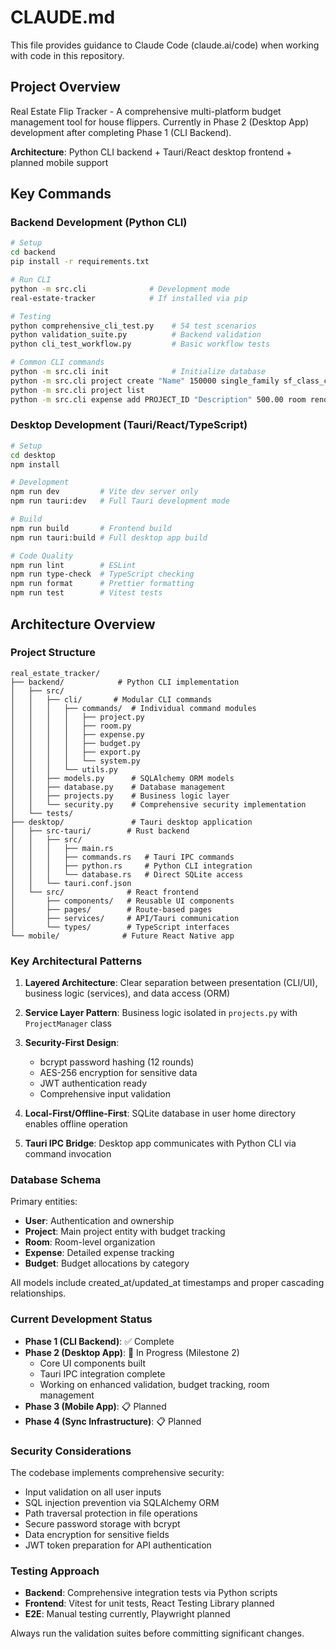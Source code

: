 # CLAUDE.md

This file provides guidance to Claude Code (claude.ai/code) when working with code in this repository.

## Project Overview

Real Estate Flip Tracker - A comprehensive multi-platform budget management tool for house flippers. Currently in Phase 2 (Desktop App) development after completing Phase 1 (CLI Backend).

**Architecture**: Python CLI backend + Tauri/React desktop frontend + planned mobile support

## Key Commands

### Backend Development (Python CLI)
```bash
# Setup
cd backend
pip install -r requirements.txt

# Run CLI
python -m src.cli              # Development mode
real-estate-tracker            # If installed via pip

# Testing
python comprehensive_cli_test.py    # 54 test scenarios
python validation_suite.py          # Backend validation  
python cli_test_workflow.py         # Basic workflow tests

# Common CLI commands
python -m src.cli init              # Initialize database
python -m src.cli project create "Name" 150000 single_family sf_class_c
python -m src.cli project list
python -m src.cli expense add PROJECT_ID "Description" 500.00 room renovation
```

### Desktop Development (Tauri/React/TypeScript)
```bash
# Setup
cd desktop
npm install

# Development
npm run dev         # Vite dev server only
npm run tauri:dev   # Full Tauri development mode

# Build
npm run build       # Frontend build
npm run tauri:build # Full desktop app build

# Code Quality
npm run lint        # ESLint
npm run type-check  # TypeScript checking
npm run format      # Prettier formatting
npm run test        # Vitest tests
```

## Architecture Overview

### Project Structure
```
real_estate_tracker/
├── backend/            # Python CLI implementation
│   ├── src/           
│   │   ├── cli/       # Modular CLI commands
│   │   │   ├── commands/  # Individual command modules
│   │   │   │   ├── project.py
│   │   │   │   ├── room.py
│   │   │   │   ├── expense.py
│   │   │   │   ├── budget.py
│   │   │   │   ├── export.py
│   │   │   │   └── system.py
│   │   │   └── utils.py
│   │   ├── models.py      # SQLAlchemy ORM models
│   │   ├── database.py    # Database management
│   │   ├── projects.py    # Business logic layer
│   │   └── security.py    # Comprehensive security implementation
│   └── tests/
├── desktop/               # Tauri desktop application
│   ├── src-tauri/        # Rust backend
│   │   ├── src/
│   │   │   ├── main.rs
│   │   │   ├── commands.rs   # Tauri IPC commands
│   │   │   ├── python.rs     # Python CLI integration
│   │   │   └── database.rs   # Direct SQLite access
│   │   └── tauri.conf.json
│   └── src/              # React frontend
│       ├── components/   # Reusable UI components
│       ├── pages/        # Route-based pages
│       ├── services/     # API/Tauri communication
│       └── types/        # TypeScript interfaces
└── mobile/              # Future React Native app
```

### Key Architectural Patterns

1. **Layered Architecture**: Clear separation between presentation (CLI/UI), business logic (services), and data access (ORM)

2. **Service Layer Pattern**: Business logic isolated in `projects.py` with `ProjectManager` class

3. **Security-First Design**: 
   - bcrypt password hashing (12 rounds)
   - AES-256 encryption for sensitive data
   - JWT authentication ready
   - Comprehensive input validation

4. **Local-First/Offline-First**: SQLite database in user home directory enables offline operation

5. **Tauri IPC Bridge**: Desktop app communicates with Python CLI via command invocation

### Database Schema

Primary entities:
- **User**: Authentication and ownership
- **Project**: Main project entity with budget tracking
- **Room**: Room-level organization  
- **Expense**: Detailed expense tracking
- **Budget**: Budget allocations by category

All models include created_at/updated_at timestamps and proper cascading relationships.

### Current Development Status

- **Phase 1 (CLI Backend)**: ✅ Complete
- **Phase 2 (Desktop App)**: 🔄 In Progress (Milestone 2)
  - Core UI components built
  - Tauri IPC integration complete
  - Working on enhanced validation, budget tracking, room management
- **Phase 3 (Mobile App)**: 📋 Planned
- **Phase 4 (Sync Infrastructure)**: 📋 Planned

### Security Considerations

The codebase implements comprehensive security:
- Input validation on all user inputs
- SQL injection prevention via SQLAlchemy ORM
- Path traversal protection in file operations
- Secure password storage with bcrypt
- Data encryption for sensitive fields
- JWT token preparation for API authentication

### Testing Approach

- **Backend**: Comprehensive integration tests via Python scripts
- **Frontend**: Vitest for unit tests, React Testing Library planned
- **E2E**: Manual testing currently, Playwright planned

Always run the validation suites before committing significant changes.